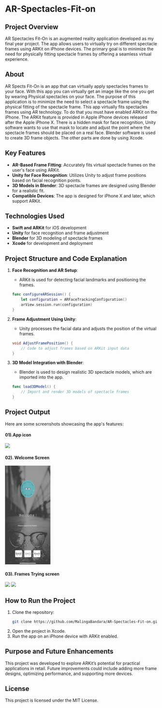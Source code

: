 
# AR-Spectacles-Fit-on

## Project Overview

AR Spectacles Fit-On is an augmented reality application developed as my final year project. The app allows users to virtually try on different spectacle frames using ARKit on iPhone devices. The primary goal is to minimize the need for physically fitting spectacle frames by offering a seamless virtual experience.

## About
AR Spects Fit-On is an app that can virtually apply spectacles frames to your face. With this app you can virtually get an image like the one you get by wearing Physical spectacles on your face. The purpose of this application is to minimize the need to select a spectacle frame using the physical fitting of the spectacle frame. This app virtually fits spectacles frames using AR technology. To do that you must have enabled ARKit on the iPhone. The ARKit feature is provided in Apple iPhone devices released after the Apple iPhone X. There is a hidden mask for face recognition, Unity software wants to use that mask to locate and adjust the point where the spectacle frames should be placed on a real face. Blender software is used to create 3D frame objects. The other parts are done by using Xcode.


## Key Features

- **AR-Based Frame Fitting**: Accurately fits virtual spectacle frames on the user's face using ARKit.
- **Unity for Face Recognition**: Utilizes Unity to adjust frame positions based on facial recognition points.
- **3D Models in Blender**: 3D spectacle frames are designed using Blender for a realistic fit.
- **Compatible Devices**: The app is designed for iPhone X and later, which support ARKit.

## Technologies Used

- **Swift and ARKit** for iOS development
- **Unity** for face recognition and frame adjustment
- **Blender** for 3D modeling of spectacle frames
- **Xcode** for development and deployment

## Project Structure and Code Explanation

1. **Face Recognition and AR Setup**:
   - ARKit is used for detecting facial landmarks and positioning the frames.
   ```swift
   func configureARSession() {
       let configuration = ARFaceTrackingConfiguration()
       arView.session.run(configuration)
   }
   ```

2. **Frame Adjustment Using Unity**:
   - Unity processes the facial data and adjusts the position of the virtual frames.
   ```csharp
   void AdjustFramePosition() {
       // Code to adjust frames based on ARKit input data
   }
   ```

3. **3D Model Integration with Blender**:
   - Blender is used to design realistic 3D spectacle models, which are imported into the app.
   ```swift
   func load3DModel() {
       // Import and render 3D models of spectacle frames
   }
   ```

## Project Output

Here are some screenshots showcasing the app's features:

<h4>01).App icon</h4>
 <img src="https://github.com/MalingaBandara/AR-Spectacles-Fit-on/blob/main/app.PNG" width="150vh" >


<h4>02). Welcome Screen</h4>
 <img src="https://github.com/MalingaBandara/AR-Spectacles-Fit-on/blob/main/welcome.PNG" width="150vh" >
 
<h4>03). Frames Trying screen </h4>
 <img src="https://github.com/MalingaBandara/AR-Spectacles-Fit-on/blob/main/t1.PNG" width="150vh" >
 <img src="https://github.com/MalingaBandara/AR-Spectacles-Fit-on/blob/main/t2.PNG" width="150vh" >

## How to Run the Project

1. Clone the repository:
   ```bash
   git clone https://github.com/MalingaBandara/AR-Spectacles-Fit-on.git
   ```
2. Open the project in Xcode.
3. Run the app on an iPhone device with ARKit enabled.

## Purpose and Future Enhancements

This project was developed to explore ARKit’s potential for practical applications in retail. Future improvements could include adding more frame designs, optimizing performance, and supporting more devices.

## License

This project is licensed under the MIT License.
